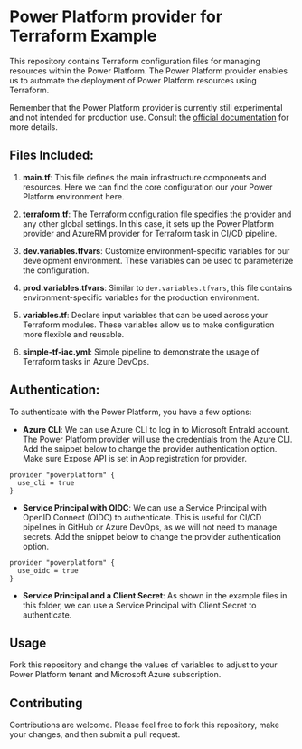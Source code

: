 # Power Platform provider for Terraform Example

This repository contains Terraform configuration files for managing resources within the Power Platform. The Power Platform provider enables us to automate the deployment of Power Platform resources using Terraform.

Remember that the Power Platform provider is currently still experimental and not intended for production use. Consult the [official documentation](https://registry.terraform.io/providers/microsoft/power-platform/latest/docs) for more details.


## Files Included:

1. **main.tf**: This file defines the main infrastructure components and resources. Here we can find the core configuration our your Power Platform environment here.

2. **terraform.tf**: The Terraform configuration file specifies the provider and any other global settings. In this case, it sets up the Power Platform provider and AzureRM provider for Terraform task in CI/CD pipeline.

3. **dev.variables.tfvars**: Customize environment-specific variables for our development environment. These variables can be used to parameterize the configuration.

4. **prod.variables.tfvars**: Similar to `dev.variables.tfvars`, this file contains environment-specific variables for the production environment.

5. **variables.tf**: Declare input variables that can be used across your Terraform modules. These variables allow us to make configuration more flexible and reusable.

6. **simple-tf-iac.yml**: Simple pipeline to demonstrate the usage of Terraform tasks in Azure DevOps.

## Authentication:

To authenticate with the Power Platform, you have a few options:

- **Azure CLI**: We can use Azure CLI to log in to Microsoft EntraId account. The Power Platform provider will use the credentials from the Azure CLI. Add the snippet below to change the provider authentication option. Make sure Expose API is set in App registration for provider.
```
provider "powerplatform" {
  use_cli = true
}
```
- **Service Principal with OIDC**: We can use a Service Principal with OpenID Connect (OIDC) to authenticate. This is useful for CI/CD pipelines in GitHub or Azure DevOps, as we will not need to manage secrets. Add the snippet below to change the provider authentication option.

```
provider "powerplatform" {
  use_oidc = true
}
```

- **Service Principal and a Client Secret**: As shown in the example files in this folder, we can use a Service Principal with Client Secret to authenticate.


## Usage

Fork this repository and change the values of variables to adjust to your Power Platform tenant and Microsoft Azure subscription.


## Contributing

Contributions are welcome. Please feel free to fork this repository, make your changes, and then submit a pull request.
